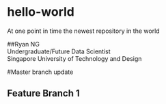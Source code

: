 # hello-world
At one point in time the newest repository in the world

##Ryan NG  
Undergraduate/Future Data Scientist  
Singapore University of Technology and Design

#Master branch update

## Feature Branch 1
